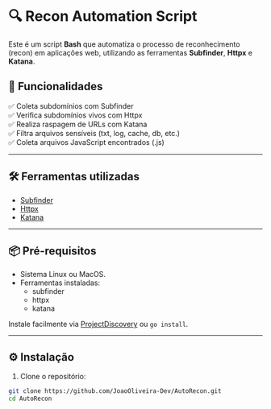 # 🔍 Recon Automation Script

Este é um script **Bash** que automatiza o processo de reconhecimento (recon) em aplicações web, utilizando as ferramentas **Subfinder**, **Httpx** e **Katana**.

## 🚀 Funcionalidades

✅ Coleta subdomínios com Subfinder  
✅ Verifica subdomínios vivos com Httpx  
✅ Realiza raspagem de URLs com Katana  
✅ Filtra arquivos sensíveis (txt, log, cache, db, etc.)  
✅ Coleta arquivos JavaScript encontrados (.js)

---

## 🛠️ Ferramentas utilizadas

- [Subfinder](https://github.com/projectdiscovery/subfinder)
- [Httpx](https://github.com/projectdiscovery/httpx)
- [Katana](https://github.com/projectdiscovery/katana)

---

## 📦 Pré-requisitos

- Sistema Linux ou MacOS.
- Ferramentas instaladas:
  - subfinder
  - httpx
  - katana

Instale facilmente via [ProjectDiscovery](https://github.com/projectdiscovery) ou `go install`.

---

## ⚙️ Instalação

1. Clone o repositório:

```bash
git clone https://github.com/JoaoOliveira-Dev/AutoRecon.git
cd AutoRecon
